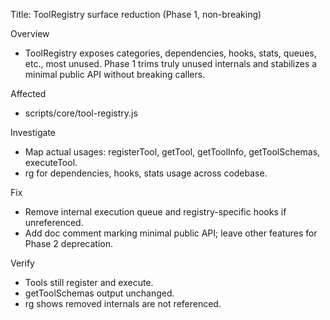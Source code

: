 Title: ToolRegistry surface reduction (Phase 1, non-breaking)

Overview
- ToolRegistry exposes categories, dependencies, hooks, stats, queues, etc., most unused. Phase 1 trims truly unused internals and stabilizes a minimal public API without breaking callers.

Affected
- scripts/core/tool-registry.js

Investigate
- Map actual usages: registerTool, getTool, getToolInfo, getToolSchemas, executeTool.
- rg for dependencies, hooks, stats usage across codebase.

Fix
- Remove internal execution queue and registry-specific hooks if unreferenced.
- Add doc comment marking minimal public API; leave other features for Phase 2 deprecation.

Verify
- Tools still register and execute.
- getToolSchemas output unchanged.
- rg shows removed internals are not referenced.

